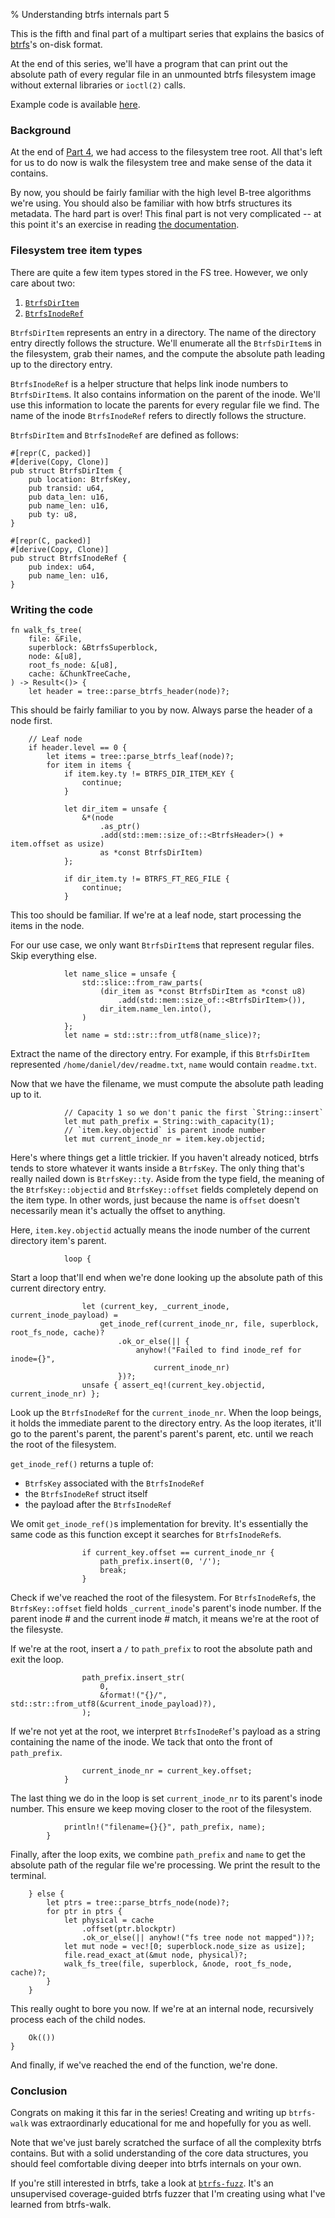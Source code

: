 % Understanding btrfs internals part 5

This is the fifth and final part of a multipart series that explains the basics
of [btrfs][0]'s on-disk format.

At the end of this series, we'll have a program that can print out the absolute
path of every regular file in an unmounted btrfs filesystem image without
external libraries or `ioctl(2)` calls.

Example code is available [here][1].

### Background

At the end of [Part 4][2], we had access to the filesystem tree root. All
that's left for us to do now is walk the filesystem tree and make sense of the
data it contains.

By now, you should be fairly familiar with the high level B-tree algorithms
we're using. You should also be familiar with how btrfs structures its
metadata. The hard part is over! This final part is not very complicated --
at this point it's an exercise in reading [the documentation][3].

### Filesystem tree item types

There are quite a few item types stored in the FS tree. However, we only care
about two:

1. [`BtrfsDirItem`][4]
2. [`BtrfsInodeRef`][5]

`BtrfsDirItem` represents an entry in a directory. The name of the directory entry
directly follows the structure. We'll enumerate all the `BtrfsDirItem`s in the
filesystem, grab their names, and the compute the absolute path leading up to the
directory entry.

`BtrfsInodeRef` is a helper structure that helps link inode numbers to
`BtrfsDirItem`s.  It also contains information on the parent of the inode.
We'll use this information to locate the parents for every regular file we
find. The name of the inode `BtrfsInodeRef` refers to directly follows the
structure.

`BtrfsDirItem` and `BtrfsInodeRef` are defined as follows:

```{#function .rust}
#[repr(C, packed)]
#[derive(Copy, Clone)]
pub struct BtrfsDirItem {
    pub location: BtrfsKey,
    pub transid: u64,
    pub data_len: u16,
    pub name_len: u16,
    pub ty: u8,
}

#[repr(C, packed)]
#[derive(Copy, Clone)]
pub struct BtrfsInodeRef {
    pub index: u64,
    pub name_len: u16,
}
```

### Writing the code

```{#function .rust}
fn walk_fs_tree(
    file: &File,
    superblock: &BtrfsSuperblock,
    node: &[u8],
    root_fs_node: &[u8],
    cache: &ChunkTreeCache,
) -> Result<()> {
    let header = tree::parse_btrfs_header(node)?;
```

This should be fairly familiar to you by now. Always parse the header of a node
first.

```{#function .rust}
    // Leaf node
    if header.level == 0 {
        let items = tree::parse_btrfs_leaf(node)?;
        for item in items {
            if item.key.ty != BTRFS_DIR_ITEM_KEY {
                continue;
            }

            let dir_item = unsafe {
                &*(node
                    .as_ptr()
                    .add(std::mem::size_of::<BtrfsHeader>() + item.offset as usize)
                    as *const BtrfsDirItem)
            };

            if dir_item.ty != BTRFS_FT_REG_FILE {
                continue;
            }
```

This too should be familiar. If we're at a leaf node, start processing the
items in the node.

For our use case, we only want `BtrfsDirItem`s that represent regular files.
Skip everything else.

```{#function .rust}
            let name_slice = unsafe {
                std::slice::from_raw_parts(
                    (dir_item as *const BtrfsDirItem as *const u8)
                        .add(std::mem::size_of::<BtrfsDirItem>()),
                    dir_item.name_len.into(),
                )
            };
            let name = std::str::from_utf8(name_slice)?;
```

Extract the name of the directory entry. For example, if this `BtrfsDirItem`
represented `/home/daniel/dev/readme.txt`, `name` would contain `readme.txt`.

Now that we have the filename, we must compute the absolute path leading up to
it.

```{#function .rust}
            // Capacity 1 so we don't panic the first `String::insert`
            let mut path_prefix = String::with_capacity(1);
            // `item.key.objectid` is parent inode number
            let mut current_inode_nr = item.key.objectid;
```

Here's where things get a little trickier. If you haven't already noticed,
btrfs tends to store whatever it wants inside a `BtrfsKey`. The only thing
that's really nailed down is `BtrfsKey::ty`. Aside from the type field, the
meaning of the `BtrfsKey::objectid` and `BtrfsKey::offset` fields completely
depend on the item type. In other words, just because the name is `offset`
doesn't necessarily mean it's actually the offset to anything.

Here, `item.key.objectid` actually means the inode number of the current
directory item's parent.

```{#function .rust}
            loop {
```

Start a loop that'll end when we're done looking up the absolute path
of this current directory entry.

```{#function .rust}
                let (current_key, _current_inode, current_inode_payload) =
                    get_inode_ref(current_inode_nr, file, superblock, root_fs_node, cache)?
                        .ok_or_else(|| {
                            anyhow!("Failed to find inode_ref for inode={}",
                                current_inode_nr)
                        })?;
                unsafe { assert_eq!(current_key.objectid, current_inode_nr) };
```

Look up the `BtrfsInodeRef` for the `current_inode_nr`. When the loop beings,
it holds the immediate parent to the directory entry. As the loop iterates,
it'll go to the parent's parent, the parent's parent's parent, etc. until we
reach the root of the filesystem.

`get_inode_ref()` returns a tuple of:

* `BtrfsKey` associated with the `BtrfsInodeRef`
* the `BtrfsInodeRef` struct itself
* the payload after the `BtrfsInodeRef`

We omit `get_inode_ref()`s implementation for brevity. It's essentially the
same code as this function except it searches for `BtrfsInodeRef`s.

```{#function .rust}
                if current_key.offset == current_inode_nr {
                    path_prefix.insert(0, '/');
                    break;
                }
```

Check if we've reached the root of the filesystem. For `BtrfsInodeRef`s, the
`BtrfsKey::offset` field holds `_current_inode`'s parent's inode number. If the
parent inode # and the current inode # match, it means we're at the root of the
filesyste.

If we're at the root, insert a `/` to `path_prefix` to root the absolute path
and exit the loop.

```{#function .rust}
                path_prefix.insert_str(
                    0,
                    &format!("{}/", std::str::from_utf8(&current_inode_payload)?),
                );
```

If we're not yet at the root, we interpret `BtrfsInodeRef`'s payload as a
string containing the name of the inode. We tack that onto the front of
`path_prefix`.

```{#function .rust}
                current_inode_nr = current_key.offset;
            }
```

The last thing we do in the loop is set `current_inode_nr` to its parent's
inode number. This ensure we keep moving closer to the root of the filesystem.

```{#function .rust}
            println!("filename={}{}", path_prefix, name);
        }
```

Finally, after the loop exits, we combine `path_prefix` and `name` to get the
absolute path of the regular file we're processing. We print the result to the
terminal.

```{#function .rust}
    } else {
        let ptrs = tree::parse_btrfs_node(node)?;
        for ptr in ptrs {
            let physical = cache
                .offset(ptr.blockptr)
                .ok_or_else(|| anyhow!("fs tree node not mapped"))?;
            let mut node = vec![0; superblock.node_size as usize];
            file.read_exact_at(&mut node, physical)?;
            walk_fs_tree(file, superblock, &node, root_fs_node, cache)?;
        }
    }
```

This really ought to bore you now. If we're at an internal node, recursively
process each of the child nodes.


```{#function .rust}
    Ok(())
}
```

And finally, if we've reached the end of the function, we're done.

### Conclusion

Congrats on making it this far in the series! Creating and writing up
`btrfs-walk` was extraordinarly educational for me and hopefully for you as
well.

Note that we've just barely scratched the surface of all the complexity btrfs
contains. But with a solid understanding of the core data structures, you
should feel comfortable diving deeper into btrfs internals on your own.

If you're still interested in btrfs, take a look at [`btrfs-fuzz`][6]. It's an
unsupervised coverage-guided btrfs fuzzer that I'm creating using what I've
learned from btrfs-walk.


[0]: https://en.wikipedia.org/wiki/Btrfs
[1]: https://github.com/danobi/btrfs-walk
[2]: btrfs-internals-4.html
[3]: https://btrfs.wiki.kernel.org/index.php/On-disk_Format#FS_TREE_.285.29
[4]: https://btrfs.wiki.kernel.org/index.php/Data_Structures#btrfs_dir_item
[5]: https://btrfs.wiki.kernel.org/index.php/Data_Structures#btrfs_inode_ref
[6]: https://github.com/danobi/btrfs-fuzz
